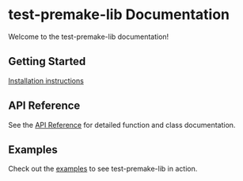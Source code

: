 # test-premake-lib Documentation

Welcome to the test-premake-lib documentation!

## Getting Started

[Installation instructions](../README.md)

## API Reference

See the [API Reference](api/index.md) for detailed function and class documentation.

## Examples

Check out the [examples](examples/index.md) to see test-premake-lib in action.

